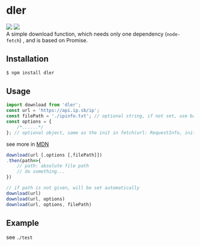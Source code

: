 # dler

[![](https://badgen.net/packagephobia/install/dler)](https://packagephobia.com/result?p=dler)
[![](https://img.shields.io/npm/v/dler)](https://www.npmjs.com/package/dler)  
A simple download function, which needs only one dependency (`node-fetch`) , and is based on Promise.

## Installation

```sh
$ npm install dler
```

## Usage

```js
import download from 'dler';
const url = 'https://api.ip.sb/ip';
const filePath = './ipinfo.txt'; // optional string, if not set, use basename of url
const options = {
    /*......*/
}; // optional object, same as the init in fetch(url: RequestInfo, init?: RequestInit | undefined): Promise<Response>
```

see more in [MDN](https://developer.mozilla.org/en-US/docs/Web/API/WindowOrWorkerGlobalScope/fetch)

```js
download(url [,options [,filePath]])
.then(path=>{
    // path: absolute file path
    // do something...
})

// if path is not given, will be set automatically
download(url)
download(url, options)
download(url, options, filePath)
```

## Example

see `./test`
